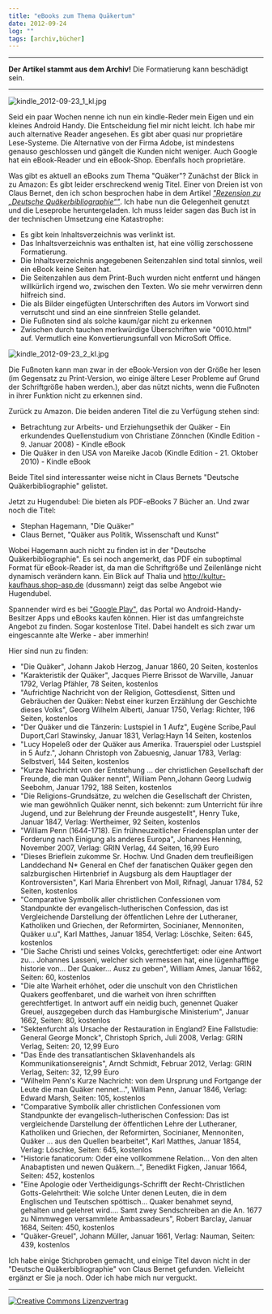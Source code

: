 ```yaml
---
title: "eBooks zum Thema Quäkertum"
date: 2012-09-24
log: ""
tags: [archiv,bücher]
---
```

<hr><b>Der Artikel stammt aus dem Archiv!</b> Die Formatierung kann beschädigt sein.<hr>

![kindle_2012-09-23_1_kl.jpg](kindle_2012-09-23_1_kl.jpg)

Seid ein paar Wochen nenne ich nun ein kindle-Reder mein Eigen und ein kleines Android Handy. Die Entscheidung fiel mir nicht leicht. Ich habe mir auch alternative Reader angesehen. Es gibt aber quasi nur proprietäre Lese-Systeme. Die Alternative von der Firma Adobe, ist mindestens genauso geschlossen und gängelt die Kunden nicht weniger. Auch Google hat ein eBook-Reader und ein eBook-Shop. Ebenfalls hoch proprietäre.
<!--break-->
Was gibt es aktuell an eBooks zum Thema "Quäker"? Zunächst der Blick in zu Amazon: Es gibt leider erschreckend wenig Titel. Einer von Dreien ist von Claus Bernet, den ich schon besprochen habe in dem Artikel <i><a href="http://www.the-independent-friend.de/?q=node/786">"Rezension zu „Deutsche Quäkerbibliographie“"</a></i>. Ich habe nun die Gelegenheit genutzt und die Leseprobe heruntergeladen. Ich muss leider sagen das Buch ist in der technischen Umsetzung eine Katastrophe:
<ul>
<li>Es gibt kein Inhaltsverzeichnis was verlinkt ist.</li>
<li>Das Inhaltsverzeichnis was enthalten ist, hat eine völlig zerschossene Formatierung.</li>
<li>Die Inhaltsverzeichnis angegebenen Seitenzahlen sind total sinnlos, weil ein eBook keine Seiten hat.</li>
<li>Die Seitenzahlen aus dem Print-Buch wurden nicht entfernt und hängen willkürlich irgend wo, zwischen den Texten. Wo sie mehr verwirren denn hilfreich sind.</li>
<li>Die als Bilder eingefügten Unterschriften des Autors im Vorwort sind verrutscht und sind an eine sinnfreien Stelle gelandet.</li>
<li>Die Fußnoten sind als solche kaum/gar nicht zu erkennen</li>
<li>Zwischen durch tauchen merkwürdige Überschriften wie "0010.html" auf. Vermutlich eine Konvertierungsunfall von MicroSoft Office.</li>
</ul>

![kindle_2012-09-23_2_kl.jpg](kindle_2012-09-23_2_kl.jpg)

Die Fußnoten kann man zwar in der eBook-Version von der Größe her lesen (im Gegensatz zu Print-Version, wo einige ältere Leser Probleme auf Grund der Schriftgröße haben werden.), aber das nützt nichts, wenn die Fußnoten in ihrer Funktion nicht zu erkennen sind.

Zurück zu Amazon. Die beiden anderen Titel die zu Verfügung stehen sind:

<ul>
<li> Betrachtung zur Arbeits- und Erziehungsethik der Quäker - Ein erkundendes Quellenstudium von Christiane Zönnchen (Kindle Edition - 9. Januar 2008) - Kindle eBook </li>
<li> Die Quäker in den USA von Mareike Jacob (Kindle Edition - 21. Oktober 2010) - Kindle eBook </li>
</ul>

Beide Titel sind interessanter weise nicht in Claus Bernets "Deutsche Quäkerbibliographie" gelistet.


Jetzt zu Hugendubel: Die bieten als PDF-eBooks 7 Bücher an. Und zwar noch die Titel:

<ul>
<li>Stephan Hagemann, "Die Quäker"</li>
<li>Claus Bernet, "Quäker aus Politik, Wissenschaft und Kunst"</li>
</ul>

Wobei Hagemann auch nicht zu finden ist in der "Deutsche Quäkerbibliographie". Es sei noch angemerkt, das PDF ein suboptimal Format für eBook-Reader ist, da man die Schriftgröße und Zeilenlänge nicht dynamisch verändern kann. Ein Blick auf Thalia und http://kultur-kaufhaus.shop-asp.de (dussmann) zeigt das selbe Angebot wie Hugendubel.

Spannender wird es bei <a href="http://play.google.com">"Google Play"</a>, das Portal wo Android-Handy-Besitzer Apps und eBooks kaufen können. Hier ist das umfangreichste Angebot zu finden. Sogar kostenlose Titel. Dabei handelt es sich zwar um eingescannte alte Werke - aber immerhin!


Hier sind nun zu finden:

<ul>
<li>"Die Quäker", Johann Jakob Herzog, Januar 1860, 20 Seiten, kostenlos</li>
<li>"Karakteristik der Quäker", Jacques Pierre Brissot de Warville, Januar 1792, Verlag Pfähler, 78 Seiten, kostenlos</li>
<li>"Aufrichtige Nachricht von der Religion, Gottesdienst, Sitten und Gebräuchen der Quäker: Nebst einer kurzen Erzählung der Geschichte dieses Volks", Georg Wilhelm Alberti, Januar 1750, Verlag: Richter, 196 Seiten, kostenlos</li>
<li>"Der Quäker und die Tänzerin: Lustspiel in 1 Aufz", Eugène Scribe,Paul Duport,Carl Stawinsky, Januar 1831, Verlag:Hayn
14 Seiten, kostenlos</li>
<li>"Lucy Hopeleß oder der Quäker aus Amerika. Trauerspiel oder Lustspiel in 5 Aufz.", Johann Christoph von Zabuesnig,    Januar 1783, Verlag: Selbstverl, 144 Seiten, kostenlos</li>
<li>"Kurze Nachricht von der Entstehung ... der christlichen Gesellschaft der Freunde, die man Quäker nennt", William Penn,Johann Georg Ludwig Seebohm, Januar 1792, 188 Seiten, kostenlos</li>
<li>"Die Religions-Grundsätze, zu welchen die Gesellschaft der Christen, wie man gewöhnlich Quäker nennt, sich bekennt: zum Unterricht für ihre Jugend, und zur Belehrung der Freunde ausgestellt", Henry Tuke, Januar 1847, Verlag: Wertheimer, 92 Seiten, kostenlos</li>
<li>"William Penn (1644-1718). Ein frühneuzeitlicher Friedensplan unter der Forderung nach Einigung als anderes Europa", Johannes Henning,     November 2007, Verlag: GRIN Verlag, 44 Seiten, 16,99 Euro</li>
<li>"Dieses Brieflein zukomme Sr. Hochw. Und Gnaden dem treufleißigen Landdechand N* General en Chef der fanatischen Quäker gegen den salzburgischen Hirtenbrief in Augsburg als dem Hauptlager der Kontroversisten", Karl Maria Ehrenbert von Moll, Rifnagl, Januar 1784, 52 Seiten, kostenlos</li>
<li>"Comparative Symbolik aller christlichen Confessionen vom Standpunkte der evangelisch-lutherischen Confession, das ist Vergleichende Darstellung der öffentlichen Lehre der Lutheraner, Katholiken und Griechen, der Reformirten, Socinianer, Mennoniten, Quäker u.u", Karl Matthes, Januar 1854, Verlag: Löschke, Seiten: 645, kostenlos</li>
<li>"Die Sache Christi und seines Volcks, gerechtfertiget: oder eine Antwort zu... Johannes Lasseni, welcher sich vermessen hat, eine lügenhafftige historie von... Der Quaker... Ausz zu geben", William Ames, Januar 1662, Seiten: 60, kostenlos</li>
<li>"Die alte Warheit erhöhet, oder die unschult von den Christlichen Quakers geoffenbaret, und die warheit von ihren schrifften gerechtfertiget. In antwort auff ein neidig buch, genennet Quaker Greuel, auszgegeben durch das Hamburgische Ministerium", Januar 1662, Seiten: 80, kostenlos</li>
<li>"Sektenfurcht als Ursache der Restauration in England? Eine Fallstudie: General George Monck", Christoph Sprich, Juli 2008, Verlag: GRIN Verlag, Seiten: 20, 12,99 Euro</li>
<li>"Das Ende des transatlantischen Sklavenhandels als Kommunikationsereignis", Arndt Schmidt, Februar 2012, Verlag: GRIN Verlag, Seiten: 32, 12,99 Euro</li>
<li>"Wilhelm Penn's Kurze Nachricht: von dem Ursprung und Fortgange der Leute die man Quäker nennet...", William Penn,     Januar 1846, Verlag: Edward Marsh, Seiten: 105, kostenlos</li>
<li>"Comparative Symbolik aller christlichen Confessionen vom Standpunkte der evangelisch-lutherischen Confession: Das ist vergleichende Darstellung der öffentlichen Lehre der Lutheraner, Katholiken und Griechen, der Reformirten, Socinianer, Mennoniten, Quäker ... aus den Quellen bearbeitet", Karl Matthes, Januar 1854, Verlag: Löschke, Seiten: 645, kostenlos</li>
<li>"Historie fanaticorum: Oder eine vollkommene Relation... Von den alten Anabaptisten und newen Quäkern...", Benedikt Figken, Januar 1664, Seiten: 452, kostenlos</li>
<li>"Eine Apologie oder Vertheidigungs-Schrifft der Recht-Christlichen Gotts-Gelehrtheit: Wie solche Unter denen Leuten, die in dem Englischen und Teutschen spöttisch... Quaker benahmet seynd, gehalten und gelehret wird.... Samt zwey Sendschreiben an die An. 1677 zu Nimmwegen versammlete Ambassadeurs", Robert Barclay, Januar 1684, Seiten: 450, kostenlos</li>
<li>"Quäker-Greuel", Johann Müller, Januar 1661, Verlag: Nauman, Seiten: 439, kostenlos</li>
</ul>

Ich habe einige Stichproben gemacht, und einige Titel davon nicht in der "Deutsche Quäkerbibliographie" von Claus Bernet gefunden. Vielleicht ergänzt er Sie ja noch. Oder ich habe mich nur verguckt.




<hr>
<a rel="license" href="http://creativecommons.org/licenses/by-sa/3.0/"><img alt="Creative Commons Lizenzvertrag" style="border-width:0" src="http://i.creativecommons.org/l/by-sa/3.0/88x31.png" /></a>
